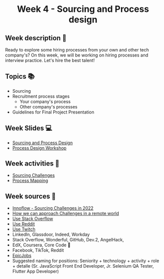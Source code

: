<h1 align="center">Week 4 - Sourcing and Process design</h1>

## Week description 🏁
<p>Ready to explore some hiring processes from your own and other tech company's? On this week, we will be working on hiring processes and interview practice. Let's hire the best talent! </p>

## Topics 📚
* Sourcing
* Recruitment process stages 
  - Your company's process
  - Other company's processes  
 * Guidelines for Final Project Presentation

## Week Slides 💻
* [Sourcing and Process Design](https://docs.google.com/presentation/d/1bkhnm2AtcF5Ae92YXU4QX99DkXoQ4L2q9qdeRFaDx_Y/edit?usp=sharing)
* [Process Design Workshop](https://docs.google.com/presentation/d/1d0IgpqYi0bXrfDquAG7IAAAysfIPgipG94fWAxSrUmo/edit?usp=sharing)

## Week activities 🎉
* [Sourcing Challenges](https://jamboard.google.com/d/1ysXhocaCar_XMqM_pK4A6M6hym1fnGoG3p4uofzc2wo/edit?usp=sharing)
* [Process Mapping](https://jamboard.google.com/d/1SJn9owN03e0hB2N-xNpKIGpTNIb56xeWBOlhL13P6wA/edit?usp=sharing)


## Week sources 🔗

* [Innoflow - Sourcing Challenges in 2022](https://www.innoflow.io/2021/09/24/top-3-recruitment-challenges-to-tackle-in-2022/)
* [How we can approach Challenges in a remote world](https://recooty.com/blog/overcome-your-recruiting-challenges-in-2022/)
* [Use Stack Overflow](https://devskiller.com/source-developers-stack-overflow/)
* [Use Reddit](https://amazinghiring.com/how-to-use-reddit-for-recruiting/)
* [Use Twitch](https://amazinghiring.com/sourcing-tech-talent-on-twitch-how-to-find-software-developers-using-the-popular-streaming-platform/)
* LinkedIn, Glassdoor, Indeed, Workday
* Stack Overflow, Wonderful, GitHub, Dev.2, AngelHack, 
* EdX, Coursera, Core Code 🚀
* Facebook, TikTok, Reddit 
* [EpicJobs](https://epicjobs.co/)
* Suggested naming for positions: Seniority + technology + activity + role + detalle (Sr. JavaScript Front End Developer, Jr. Selenium QA Tester, Flutter App Developer)
